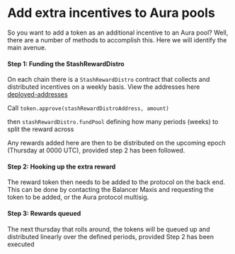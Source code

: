 # Add extra incentives to Aura pools

So you want to add a token as an additional incentive to an Aura pool? Well, there are a number of methods to accomplish this. Here we will identify the main avenue.

#### Step 1:  Funding the StashRewardDistro

On each chain there is a `StashRewardDistro` contract that collects and distributed incentives on a weekly basis. View the addresses here [deployed-addresses](../deployed-addresses/ "mention")&#x20;

Call `token.approve(stashRewardDistroAddress, amount)`

then `stashRewardDistro.fundPool` defining how many periods (weeks) to split the reward across

Any rewards added here are then to be distributed on the upcoming epoch (Thursday at 0000 UTC), provided step 2 has been followed.

#### Step 2: Hooking up the extra reward

&#x20;The reward token then needs to be added to the protocol on the back end. This can be done by contacting the Balancer Maxis and requesting the token to be added, or the Aura protocol multisig.

#### Step 3: Rewards queued

&#x20;The next thursday that rolls around, the tokens will be queued up and distributed linearly over the defined periods, provided Step 2 has been executed
